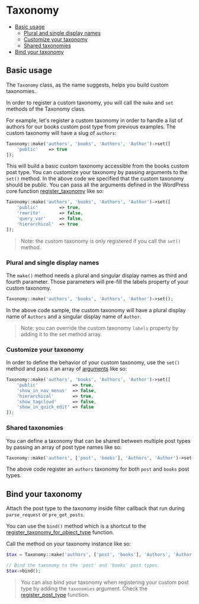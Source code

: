 Taxonomy
========

- [Basic usage](#basic-usage)
	- [Plural and single display names](#plural-and-single-display-names)
	- [Customize your taxonomy](#customize-your-taxonomy)
	- [Shared taxonomies](#shared-taxonomies)
- [Bind your taxonomy](#bind-your-taxonomy)

Basic usage
-----------

The `Taxonomy` class, as the name suggests, helps you build custom taxonomies.

In order to register a custom taxonomy, you will call the `make` and `set` methods of the Taxonomy class.

For example, let's register a custom taxonomy in order to handle a list of authors for our books custom post type from previous examples. The custom taxonomy will have a slug of `authors`:

```php
Taxonomy::make('authors', 'books', 'Authors', 'Author')->set([
	'public'	=> true
]);
```

This will build a basic custom taxonomy accessible from the books custom post type. You can customize your taxonomy by passing arguments to the `set()` method. In the above code we specified that the custom taxonomy should be public. You can pass all the arguments defined in the WordPress core function [register_taxonomy](https://codex.wordpress.org/Function_Reference/register_taxonomy#Arguments) like so:

```php
Taxonomy::make('authors', 'books', 'Authors', 'Author')->set([
    'public'        => true,
    'rewrite'		=> false,
	'query_var'		=> false,
	'hierarchical'	=> true
]);
```

> Note: the custom taxonomy is only registered if you call the `set()` method.

### Plural and single display names

The `make()` method needs a plural and singular display names as third and fourth parameter. Those parameters will pre-fill the labels property of your custom taxonomy.

```php
Taxonomy::make('authors', 'books', 'Authors', 'Author')->set();
```

In the above code sample, the custom taxonomy will have a plural display name of `Authors` and a singular display name of `Author`.

> Note: you can override the custom taxonomy `labels` property by adding it to the set method array.

### Customize your taxonomy

In order to define the behavior of your custom taxonomy, use the `set()` method and pass it an array of [arguments](https://codex.wordpress.org/Function_Reference/register_taxonomy#Arguments) like so:

```php
Taxonomy::make('authors', 'books', 'Authors', 'Author')->set([
    'public'             => true,
	'show_in_nav_menus'  => false,
	'hierarchical'	     => true,
    'show_tagcloud'      => false,
    'show_in_quick_edit' => false
]);
```

### Shared taxonomies

You can define a taxonomy that can be shared between multiple post types by passing an array of post type names like so:

```php
Taxonomy::make('authors', ['post', 'books'], 'Authors', 'Author')->set();
```

The above code register an `authors` taxonomy for both `post` and `books` post types.

Bind your taxonomy
------------------

Attach the post type to the taxonomy inside filter callback that run during `parse_request` or `pre_get_posts`.

You can use the `bind()` method which is a shortcut to the [register\_taxonomy\_for\_object\_type](http://codex.wordpress.org/Function_Reference/register_taxonomy_for_object_type) function.

Call the method on your taxonomy instance like so:

```php
$tax = Taxonomy::make('authors', ['post', 'books'], 'Authors', 'Author')->set();

// Bind the taxonomy to the 'post' and 'books' post types.
$tax->bind();
```

> You can also bind your taxonomy when registering your custom post type by adding the `taxonomies` argument. Check the [register\_post\_type](http://codex.wordpress.org/Function_Reference/register_post_type) function.